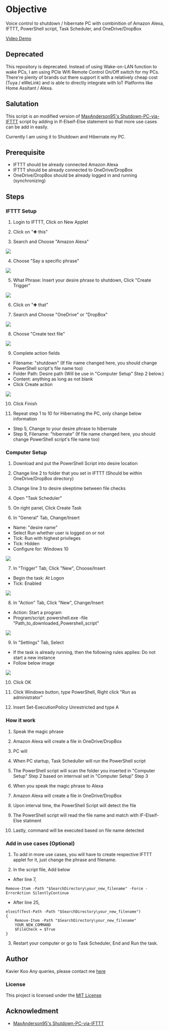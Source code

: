 # Objective
Voice control to shutdown / hibernate PC with combinition of Amazon Alexa, IFTTT, PowerShell script, Task Scheduler, and OneDrive/DropBox

[Video Demo](https://youtu.be/TcwjvSS7EWc)

## Deprecated
This repository is deprecated.
Instead of using Wake-on-LAN function to wake PCs, I am using PCIe Wifi Remote Control On/Off switch for my PCs. 
There're plenty of brands out there support it with a relatively cheap cost (Tuya / eWeLink) and is able to directly integrate with IoT Platforms like Home Assitant / Alexa.

## Salutation
This script is an modified version of [MaxAnderson95's Shutdown-PC-via-IFTTT](https://github.com/MaxAnderson95/Shutdown-PC-via-IFTTT) script by adding in If-Elseif-Else statement so that more use cases can be add in easily.

Currently I am using it to Shutdown and Hibernate my PC.

## Prerequisite
* IFTTT should be already connected Amazon Alexa
* IFTTT should be already connected to OneDrive/DropBox
* OneDrive/DropBox should be already logged in and running (synchronizing)

## Steps
### IFTTT Setup
1. Login to IFTTT, Click on New Applet

2. Click on "✚ this"

3. Search and Choose "Amazon Alexa"
<img src="https://i.imgur.com/qvynHRo.png" >

4. Choose "Say a specific phrase"
<img src="https://i.imgur.com/jMsEVjV.png" >

5. What Phrase: Insert your desire phrase to shutdown, Click "Create Trigger"
<img src="https://i.imgur.com/dQZtxYh.png" >

6. Click on "✚ that"

7. Search and Choose "OneDrive" or "DropBox"
<img src="https://i.imgur.com/u1lk3nF.png">

8. Choose "Create text file"
<img src="https://i.imgur.com/Wwc5cuE.png">

9. Complete action fields
* Filename: "shutdown" (If file name changed here, you should change PowerShell script's file name too)
* Folder Path: Desire path (Will be use in "Computer Setup" Step 2 below.)
* Content: anything as long as not blank
* Click Create action
<img src="https://i.imgur.com/xTxpdvb.png">

10. Click Finish

11. Repeat step 1 to 10 for Hibernating the PC, only change below information 
* Step 5, Change to your desire phrase to hibernate 
* Step 9, Filename: "hibernate" (If file name changed here, you should change PowerShell script's file name too)

### Computer Setup
1. Download and put the PowerShell Script into desire location

2. Change line 2 to folder that you set in IFTTT (Should be within OneDrive/DropBox directory)

3. Change line 3 to desire sleeptime between file checks

4. Open "Task Scheduler"

5. On right panel, Click Create Task

6. In "General" Tab, Change/Insert
* Name: "desire name"
* Select Run whether user is logged on or not
* Tick: Run with highest privileges
* Tick: Hidden
* Configure for: Windows 10
<img src="https://i.imgur.com/C0UqQ9U.png" >

7. In "Trigger" Tab, Click "New", Choose/Insert
* Begin the task:  At Logon
* Tick: Enabled
<img src="https://i.imgur.com/klXU0Xg.png" >

8. In "Action" Tab, Click "New", Change/Insert
* Action: Start a program
* Program/script: powershell.exe -file "Path_to_downloaded_Powershell_script"
<img src="https://i.imgur.com/QwvV3mA.png" >

9. In "Settings" Tab, Select
* If the task is already running, then the following rules applies: Do not start a new instance
* Follow below image
<img src="https://i.imgur.com/v1wW2LS.png" >

10. Click OK 

11. Click Windows button, type PowerShell, Right click "Run as administrator"

12. Insert Set-ExecutionPolicy Unrestricted and type A

### How it work
1. Speak the magic phrase
2. Amazon Alexa will create a file in OneDrive/DropBox
3. PC will 
1. When PC startup, Task Scheduller will run the PowerShell script

2. The PowerShell script will scan the folder you inserted in "Computer Setup" Step 2 based on internval set in "Computer Setup" Step 3

3. When you speak the magic phrase to Alexa

4. Amazon Alexa will create a file in OneDrive/DropBox

5. Upon interval time, the PowerShell Script will detect the file

6. The PowerShell script will read the file name and match with IF-Elseif-Else statment 

7. Lastly, command will be executed based on file name detected

### Add in use cases (Optional)
1. To add in more use cases, you will have to create respective IFTTT applet for it, just change the phrase and filename.

2. In the script file, Add below
* After line 7,
```
Remove-Item -Path "$SearchDirectory\your_new_filename" -Force -ErrorAction SilentlyContinue
```

* After line 25,
```
elseif(Test-Path -Path "$SearchDirectory\your_new_filename")
{
	Remove-Item -Path "$SearchDirectory\your_new_filename"
	YOUR_NEW_COMMAND
	$FileCheck = $True	
}
```

3. Restart your computer or go to Task Scheduler, End and Run the task.

## Author
Kavier Koo 
Any queries, please contact me [here](http://kavierkoo.com/#contact)

### License
This project is licensed under the [MIT License](https://opensource.org/licenses/MIT)

## Acknowledment
* [MaxAnderson95's Shutdown-PC-via-IFTTT](https://github.com/MaxAnderson95/Shutdown-PC-via-IFTTT) 



